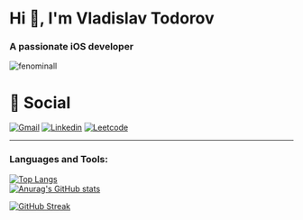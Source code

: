 <h1 align="left">Hi 👋, I'm Vladislav Todorov</h1>
<h3 align="left">A passionate iOS developer</h3>

<p align="left"> <img src="https://komarev.com/ghpvc/?username=fenominall&label=Profile%20views&color=0e75b6&style=flat" alt="fenominall" /> </p>

<h1>💬 Social</h1>

[![Gmail](https://img.shields.io/badge/Gmail-D14836?style=for-the-badge&logo=gmail&logoColor=white)](mailto:it.vtodorov@gmail.com)
[![Linkedin](https://img.shields.io/badge/Linkedin-0b66c3.svg?style=for-the-badge&logo=Linkedin&logoColor=white)](https://www.linkedin.com/in/vladislav-todorov-4b093023b/)
[![Leetcode](https://img.shields.io/badge/LeetCode-FFA116.svg?style=for-the-badge&logo=LeetCode&logoColor=white)](https://leetcode.com/u/Fenominall/)

<hr/>

<h3 align="left">Languages and Tools:</h3>

[![Top Langs](https://github-readme-stats.vercel.app/api/top-langs/?username=fenominall&layout=compact&theme=tokyonight)](https://github.com/anuraghazra/github-readme-stats)
<br>
[![Anurag's GitHub stats](https://github-readme-stats.vercel.app/api?username=fenominall&layout=compact&show_icons=true&theme=tokyonight)](https://github.com/udokaokoye/github-readme-stats)
<br>

[![GitHub Streak](https://github-readme-streak-stats.herokuapp.com/?user=fenominall&layout=compact&theme=tokyonight)](https://git.io/streak-stats)
